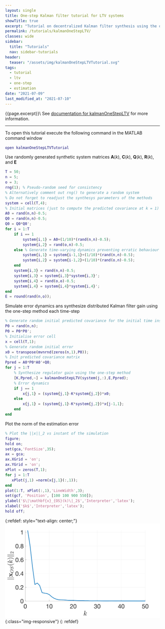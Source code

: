 ```yaml
---
layout: single
title: One-step Kalman filter tutorial for LTV systems
showTitle: true
excerpt: "Tutorial on decentralized Kalman filter synthesis using the one-step method."
permalink: /tutorials/kalmanOneStepLTV/
classes: wide
sidebar:
  title: "Tutorials"
  nav: sidebar-tutorials
header:
  teaser: "/assets/img/kalmanOneStepLTVTutorial.svg"
tags:
  - tutorial
  - ltv
  - one-step
  - estimation
date: "2021-07-09"
last_modified_at: "2021-07-10"
---
```

{{page.excerpt}}\\
See [documentation for kalmanOneStepLTV](/documentation/kalmanOneStepLTV/) for more information.

***

To open this tutorial execute the following command in the MATLAB command window
~~~m
open kalmanOneStepLTVTutorial
~~~

Use randomly generated synthetic system matrices $\mathbf{A}(k)$, $\mathbf{C}(k)$, $\mathbf{Q}(k)$, $\mathbf{R}(k)$, and $\mathbf{E}$
~~~m
T = 50;
n = 5;
o = 3;
rng(1); % Pseudo-random seed for consistency
% Alternatively comment out rng() to generate a random system
% Do not forget to readjust the synthesys parameters of the methods
system = cell(T,4);
% Initial matrices (just to compute the predicted covariance at k = 1)
A0 = rand(n,n)-0.5;
Q0 = rand(n,n)-0.5;
Q0 = Q0*Q0';
for i = 1:T
    if i == 1
        system{i,1} = A0+(1/10)*(rand(n,n)-0.5);
        system{i,2} = rand(o,n)-0.5;
    else % Generate time-varying dynamics preventing erratic behaviour
        system{i,1} = system{i-1,1}+(1/10)*(rand(n,n)-0.5);
        system{i,2} = system{i-1,2}+(1/10)*(rand(o,n)-0.5);
    end
    system{i,3} = rand(n,n)-0.5;
    system{i,3} = system{i,3}*system{i,3}';
    system{i,4} = rand(o,o)-0.5;
    system{i,4} = system{i,4}*system{i,4}';
end
E = round(rand(n,o));
~~~

Simulate error dynamics ans synthesize distributed Kalman filter gain using the one-step method each time-step
~~~m
% Generate random initial predicted covariance for the initial time instant
P0 = rand(n,n);
P0 = P0*P0';
% Initialise error cell
x = cell(T,1);
% Generate random initial error
x0 = transpose(mvnrnd(zeros(n,1),P0));
% Init predicted covariance matrix
Ppred = A0*P0*A0'+Q0;
for j = 1:T
    % Synthesize regulator gain using the one-step method
    [K,Ppred,~] = kalmanOneStepLTV(system(j,:),E,Ppred);
    % Error dynamics
    if j == 1
        x{j,1} = (system{j,1}-K*system{j,2})*x0;
    else
        x{j,1} = (system{j,1}-K*system{j,2})*x{j-1,1};
    end
end
~~~

Plot the norm of the estimation error
~~~m
% Plot the ||x||_2 vs instant of the simulation
figure;
hold on;
set(gca,'FontSize',35);
ax = gca;
ax.XGrid = 'on';
ax.YGrid = 'on';
xPlot = zeros(T,1);
for j = 1:T
   xPlot(j,1) =norm(x{j,1}(:,1));
end
plot(1:T, xPlot(:,1),'LineWidth',3);
set(gcf, 'Position', [100 100 900 550]);
ylabel('$\|\mathbf{x}_{OS}(k)\|_2$','Interpreter','latex');
xlabel('$k$','Interpreter','latex');
hold off;
~~~
{:refdef: style="text-align: center;"}
![image-title-here](/assets/img/kalmanOneStepLTVTutorial.svg){:class="img-responsive"}
{: refdef}
